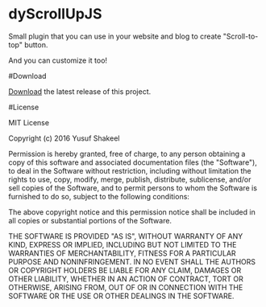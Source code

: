 # dyScrollUpJS

Small plugin that you can use in your website and blog to create "Scroll-to-top" button.

And you can customize it too!

#Download

[Download](https://github.com/yusufshakeel/dyScrollUpJS/releases) the latest release of this project.

#License

MIT License

Copyright (c) 2016 Yusuf Shakeel

Permission is hereby granted, free of charge, to any person obtaining a copy of this software and associated documentation files (the "Software"), to deal in the Software without restriction, including without limitation the rights to use, copy, modify, merge, publish, distribute, sublicense, and/or sell copies of the Software, and to permit persons to whom the Software is furnished to do so, subject to the following conditions:

The above copyright notice and this permission notice shall be included in all copies or substantial portions of the Software.

THE SOFTWARE IS PROVIDED "AS IS", WITHOUT WARRANTY OF ANY KIND, EXPRESS OR IMPLIED, INCLUDING BUT NOT LIMITED TO THE WARRANTIES OF MERCHANTABILITY, FITNESS FOR A PARTICULAR PURPOSE AND NONINFRINGEMENT. IN NO EVENT SHALL THE AUTHORS OR COPYRIGHT HOLDERS BE LIABLE FOR ANY CLAIM, DAMAGES OR OTHER LIABILITY, WHETHER IN AN ACTION OF CONTRACT, TORT OR OTHERWISE, ARISING FROM, OUT OF OR IN CONNECTION WITH THE SOFTWARE OR THE USE OR OTHER DEALINGS IN THE SOFTWARE.
